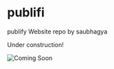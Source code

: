 # publifi


publify Website repo by saubhagya

Under construction!

![Coming Soon](https://zillya.com/sites/default/files/under-construction.png)
